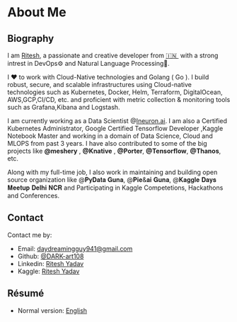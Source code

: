 # About Me

## Biography

I am [Ritesh](https://github.com/DARK-art108), a passionate and creative developer from [🇮🇳 ](https://en.wikipedia.org/wiki/India)&nbsp;with a strong intrest in DevOps⚙️ and Natural Language Processing🤖.

I ❤️ to work with Cloud-Native technologies and Golang ( Go ). I build robust, secure, and scalable infrastructures using Cloud-native technologies such as Kubernetes, Docker, Helm, Terraform, DigitalOcean, AWS,GCP,CI/CD, etc. and proficient with metric collection & monitoring tools such as Grafana,Kibana and Logstash.

I am currently working as a Data Scientist @[Ineuron.ai](https://ineuron.ai/). I am also a Certified Kubernetes Administrator, Google Certified Tensorflow Developer ,Kaggle Notebook Master and working in a domain of Data Science, Cloud and MLOPS from past 3 years. I have also contributed to some of the big projects like **@meshery** , **@Knative** , **@Porter**, **@Tensorflow**, **@Thanos**, etc.

Along with my full-time job, I also work in maintaining and building open source organization like @𝐏𝐲𝐃𝐚𝐭𝐚 𝐆𝐮𝐧𝐚, @𝐏𝐢𝐞&𝐚𝐢 𝐆𝐮𝐧𝐚, @𝐊𝐚𝐠𝐠𝐥𝐞 𝐃𝐚𝐲𝐬 𝐌𝐞𝐞𝐭𝐮𝐩 𝐃𝐞𝐥𝐡𝐢 𝐍𝐂𝐑 and Participating in Kaggle Competetions, Hackathons and Conferences.


## Contact

Contact me by:



- Email: [daydreamingguy941@gmail.com](mailto:daydreamingguy941@gmail.com)
- Github: [@DARK-art108](https://github.com/DARK-art108)
- Linkedin: [Ritesh Yadav](https://www.linkedin.com/in/ritesh-yadav2011/)
- Kaggle: [Ritesh Yadav](https://www.kaggle.com/ritesh2000)


## Résumé

- Normal version: [English](https://drive.google.com/file/d/1qHrllIrcymTBI5YwKWcbr-ZtNjLw9mBk/view?usp=sharing)
